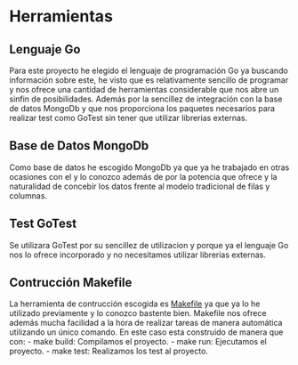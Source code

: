 # Herramientas

## Lenguaje **Go**

Para este proyecto he elegido el lenguaje de programación Go ya buscando información sobre este, he visto que es relativamente sencillo de programar y nos ofrece una cantidad de herramientas considerable que nos abre un sinfin de posibilidades. Además por la sencillez de integración con la base de datos MongoDb y que nos proporciona los paquetes necesarios para realizar test como GoTest sin tener que utilizar librerias externas.

## Base de Datos **MongoDb**

Como base de datos he escogido MongoDb ya que ya he trabajado en otras ocasiones con el y lo conozco además de por la potencia que ofrece y la naturalidad de concebir los datos frente al modelo tradicional de filas y columnas.


## Test **GoTest**

Se utilizara GoTest por su sencillez de utilizacion y porque ya el lenguaje Go nos lo ofrece incorporado y no necesitamos utilizar librerias externas.

## Contrucción **Makefile**

La herramienta de contrucción escogida es [Makefile](https://github.com/juanalberto58/AppIV/blob/master/makefile) ya que ya lo he utilizado previamente y lo conozco bastente bien. Makefile nos ofrece además mucha facilidad a la hora de realizar tareas de manera automática utilizando un único comando. En este caso esta construido de manera que con:
	- make build: Compilamos el proyecto.
	- make run: Ejecutamos el proyecto.
	- make test: Realizamos los test al proyecto.






